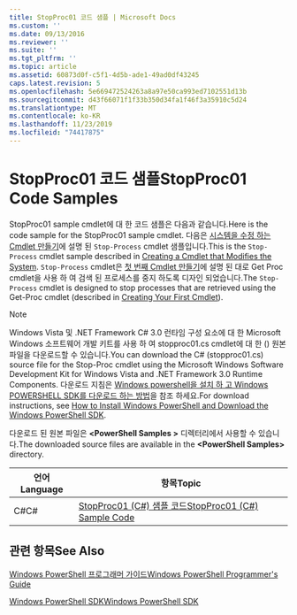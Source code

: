 ```yaml
---
title: StopProc01 코드 샘플 | Microsoft Docs
ms.custom: ''
ms.date: 09/13/2016
ms.reviewer: ''
ms.suite: ''
ms.tgt_pltfrm: ''
ms.topic: article
ms.assetid: 60873d0f-c5f1-4d5b-ade1-49ad0df43245
caps.latest.revision: 5
ms.openlocfilehash: 5e669472524263a8a97e50ca993ed7102551d13b
ms.sourcegitcommit: d43f66071f1f33b350d34fa1f46f3a35910c5d24
ms.translationtype: MT
ms.contentlocale: ko-KR
ms.lasthandoff: 11/23/2019
ms.locfileid: "74417875"
---
```

# <a name="stopproc01-code-samples"></a><span data-ttu-id="9cc0b-102">StopProc01 코드 샘플</span><span class="sxs-lookup"><span data-stu-id="9cc0b-102">StopProc01 Code Samples</span></span>

<span data-ttu-id="9cc0b-103">StopProc01 sample cmdlet에 대 한 코드 샘플은 다음과 같습니다.</span><span class="sxs-lookup"><span data-stu-id="9cc0b-103">Here is the code sample for the StopProc01 sample cmdlet.</span></span> <span data-ttu-id="9cc0b-104">다음은 [시스템을 수정 하는 Cmdlet 만들기](../cmdlet/creating-a-cmdlet-that-modifies-the-system.md)에 설명 된 `Stop-Process` cmdlet 샘플입니다.</span><span class="sxs-lookup"><span data-stu-id="9cc0b-104">This is the `Stop-Process` cmdlet sample described in [Creating a Cmdlet that Modifies the System](../cmdlet/creating-a-cmdlet-that-modifies-the-system.md).</span></span> <span data-ttu-id="9cc0b-105">`Stop-Process` cmdlet은 [첫 번째 Cmdlet 만들기](../cmdlet/creating-a-cmdlet-without-parameters.md)에 설명 된 대로 Get Proc cmdlet을 사용 하 여 검색 된 프로세스를 중지 하도록 디자인 되었습니다.</span><span class="sxs-lookup"><span data-stu-id="9cc0b-105">The `Stop-Process` cmdlet is designed to stop processes that are retrieved using the Get-Proc cmdlet (described in [Creating Your First Cmdlet](../cmdlet/creating-a-cmdlet-without-parameters.md)).</span></span>

> [!NOTE]
> <span data-ttu-id="9cc0b-106">Windows Vista 및 .NET Framework C# 3.0 런타임 구성 요소에 대 한 Microsoft Windows 소프트웨어 개발 키트를 사용 하 여 stopproc01.cs cmdlet에 대 한 () 원본 파일을 다운로드할 수 있습니다.</span><span class="sxs-lookup"><span data-stu-id="9cc0b-106">You can download the C# (stopproc01.cs) source file for the Stop-Proc cmdlet using the Microsoft Windows Software Development Kit for Windows Vista and .NET Framework 3.0 Runtime Components.</span></span> <span data-ttu-id="9cc0b-107">다운로드 지침은 [Windows powershell을 설치 하 고 Windows POWERSHELL SDK를 다운로드 하는 방법](/powershell/scripting/developer/installing-the-windows-powershell-sdk)을 참조 하세요.</span><span class="sxs-lookup"><span data-stu-id="9cc0b-107">For download instructions, see [How to Install Windows PowerShell and Download the Windows PowerShell SDK](/powershell/scripting/developer/installing-the-windows-powershell-sdk).</span></span>
>
> <span data-ttu-id="9cc0b-108">다운로드 된 원본 파일은 **\<PowerShell Samples >** 디렉터리에서 사용할 수 있습니다.</span><span class="sxs-lookup"><span data-stu-id="9cc0b-108">The downloaded source files are available in the **\<PowerShell Samples>** directory.</span></span>

|<span data-ttu-id="9cc0b-109">언어</span><span class="sxs-lookup"><span data-stu-id="9cc0b-109">Language</span></span>|<span data-ttu-id="9cc0b-110">항목</span><span class="sxs-lookup"><span data-stu-id="9cc0b-110">Topic</span></span>|
|--------------|-----------|
|<span data-ttu-id="9cc0b-111">C#</span><span class="sxs-lookup"><span data-stu-id="9cc0b-111">C#</span></span>|[<span data-ttu-id="9cc0b-112">StopProc01 (C#) 샘플 코드</span><span class="sxs-lookup"><span data-stu-id="9cc0b-112">StopProc01 (C#) Sample Code</span></span>](./stopproc01-csharp-sample-code.md)|

## <a name="see-also"></a><span data-ttu-id="9cc0b-113">관련 항목</span><span class="sxs-lookup"><span data-stu-id="9cc0b-113">See Also</span></span>

[<span data-ttu-id="9cc0b-114">Windows PowerShell 프로그래머 가이드</span><span class="sxs-lookup"><span data-stu-id="9cc0b-114">Windows PowerShell Programmer's Guide</span></span>](./windows-powershell-programmer-s-guide.md)

[<span data-ttu-id="9cc0b-115">Windows PowerShell SDK</span><span class="sxs-lookup"><span data-stu-id="9cc0b-115">Windows PowerShell SDK</span></span>](../windows-powershell-reference.md)
